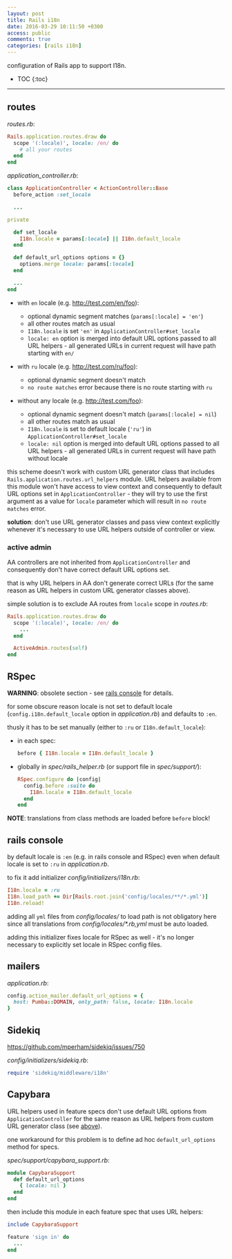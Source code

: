 ```yaml
---
layout: post
title: Rails i18n
date: 2016-03-29 10:11:50 +0300
access: public
comments: true
categories: [rails i18n]
---
```


configuration of Rails app to support I18n.

<!-- more -->

* TOC
{:toc}
<hr>

## routes

_routes.rb_:

```ruby
Rails.application.routes.draw do
  scope '(:locale)', locale: /en/ do
    # all your routes
  end
end
```

_application_controller.rb_:

```ruby
class ApplicationController < ActionController::Base
  before_action :set_locale

  ...

private

  def set_locale
    I18n.locale = params[:locale] || I18n.default_locale
  end

  def default_url_options options = {}
    options.merge locale: params[:locale]
  end

  ...
end
```

- with `en` locale (e.g. <http://test.com/en/foo>):

  - optional dynamic segment matches (`params[:locale] = 'en'`)
  - all other routes match as usual
  - `I18n.locale` is set `'en'` in `ApplicationController#set_locale`
  - `locale: en` option is merged into default URL options passed to all URL
    helpers - all generated URLs in current request will have path starting with `en/`

- with `ru` locale (e.g. <http://test.com/ru/foo>):

  - optional dynamic segment doesn't match
  - `no route matches` error because there is no route starting with `ru`

- without any locale (e.g. <http://test.com/foo>):

  - optional dynamic segment doesn't match (`params[:locale] = nil`)
  - all other routes match as usual
  - `I18n.locale` is set to default locale (`'ru'`) in `ApplicationController#set_locale`
  - `locale: nil` option is merged into default URL options passed to all URL
    helpers - all generated URLs in current request will have path without locale

this scheme doesn't work with custom URL generator class that includes
`Rails.application.routes.url_helpers` module.
URL helpers available from this module won't have access to view context and
consequently to default URL options set in `ApplicationController` -
they will try to use the first argument as a value for `locale` parameter
which will result in `no route matches` error.

**solution**: don't use URL generator classes and pass view context explicitly
whenever it's necessary to use URL helpers outside of controller or view.

### active admin

AA controllers are not inherited from `ApplicationController` and
consequently don't have correct default URL options set.

that is why URL helpers in AA don't generate correct URLs
(for the same reason as URL helpers in custom URL generator classes above).

simple solution is to exclude AA routes from `locale` scope in _routes.rb_:

```ruby
Rails.application.routes.draw do
  scope '(:locale)', locale: /en/ do
    ...
  end

  ActiveAdmin.routes(self)
end
```

## RSpec

**WARNING**: obsolete section - see [rails console](#rails-console) for details.

for some obscure reason locale is not set to default locale
(`config.i18n.default_locale` option in _application.rb_)
and defaults to `:en`.

thusly it has to be set manually (either to `:ru` or `I18n.default_locale`):

- in each spec:

  ```ruby
  before { I18n.locale = I18n.default_locale }
  ```

- globally in _spec/rails_helper.rb_ (or support file in _spec/support/_):

  ```ruby
  RSpec.configure do |config|
    config.before :suite do
      I18n.locale = I18n.default_locale
    end
  end
  ```

**NOTE**: translations from class methods are loaded before `before` block!

## rails console

by default locale is `:en` (e.g. in rails console and RSpec) even when
default locale is set to `:ru` in _application.rb_.

to fix it add initializer _config/initializers/i18n.rb_:

```ruby
I18n.locale = :ru
I18n.load_path += Dir[Rails.root.join('config/locales/**/*.yml')]
I18n.reload!
```

adding all `yml` files from _config/locales/_ to load path is not obligatory
here since all translations from _config/locales/*.rb,yml_ must be auto loaded.

adding this initializer fixes locale for RSpec as well -
it's no longer necessary to explicitly set locale in RSpec config files.

## mailers

_application.rb_:

```ruby
config.action_mailer.default_url_options = {
  host: Pumba::DOMAIN, only_path: false, locale: I18n.locale
}
```

## Sidekiq

<https://github.com/mperham/sidekiq/issues/750>

_config/initializers/sidekiq.rb_:

```ruby
require 'sidekiq/middleware/i18n'
```

## Capybara

URL helpers used in feature specs don't use default URL options from
`ApplicationController` for the same reason as URL helpers from custom
URL generator class (see [above](#routes)).

one workaround for this problem is to define
ad hoc `default_url_options` method for specs.

_spec/support/capybara_support.rb_:

```ruby
module CapybaraSupport
  def default_url_options
    { locale: nil }
  end
end
```

then include this module in each feature spec that uses URL helpers:

```ruby
include CapybaraSupport

feature 'sign in' do
  ...
end
```
